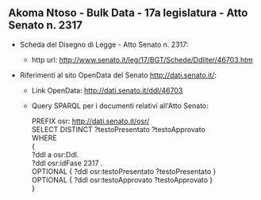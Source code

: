 ## Akoma Ntoso - Bulk Data - 17a legislatura - Atto Senato n. 2317 ##

* Scheda del Disegno di Legge - Atto Senato n. 2317:
	* http url: http://www.senato.it/leg/17/BGT/Schede/Ddliter/46703.htm

* Riferimenti al sito OpenData del Senato http://dati.senato.it/:
	* Link OpenData: http://dati.senato.it/ddl/46703
	* Query SPARQL per i documenti relativi all'Atto Senato:

        PREFIX osr: <http://dati.senato.it/osr/>  
		SELECT DISTINCT ?testoPresentato ?testoApprovato  
		WHERE  
		{  
		    ?ddl a osr:Ddl.  
		    ?ddl osr:idFase 2317 .  
		    OPTIONAL { ?ddl osr:testoPresentato ?testoPresentato }  
		    OPTIONAL { ?ddl osr:testoApprovato ?testoApprovato }  
		}
		